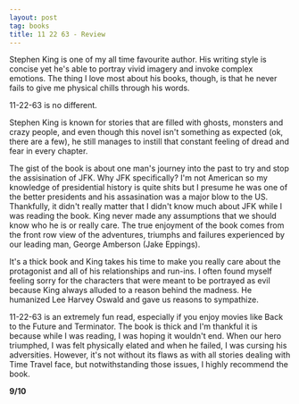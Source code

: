 ```yaml
---
layout: post
tag: books
title: 11 22 63 - Review
---
```


Stephen King is one of my all time favourite author.  His writing style is concise yet he's able to portray vivid imagery and invoke complex emotions.  The thing I love most about his books, though, is that he never fails to give me physical chills through his words.

11-22-63 is no different.

Stephen King is known for stories that are filled with ghosts, monsters and crazy people, and even though this novel isn't something as expected (ok, there are a few), he still manages to instill that constant feeling of dread and fear in every chapter.

The gist of the book is about one man's journey into the past to try and stop the assisination of JFK.  Why JFK specifically?  I'm not American so my knowledge of presidential history is quite shits but I presume he was one of the better presidents and his assasination was a major blow to the US.  Thankfully, it didn't really matter that I didn't know much about JFK while I was reading the book.  King never made any assumptions that we should know who he is or really care.  The true enjoyment of the book comes from the front row view of the adventures, triumphs and failures experienced by our leading man, George Amberson (Jake Eppings).

It's a thick book and King takes his time to make you really care about the protagonist and all of his relationships and run-ins.  I often found myself feeling sorry for the characters that were meant to be portrayed as evil because King always alluded to a reason behind the madness.  He humanized Lee Harvey Oswald and gave us reasons to sympathize.

11-22-63 is an extremely fun read, especially if you enjoy movies like Back to the Future and Terminator.  The book is thick and I'm thankful it is because while I was reading, I was hoping it wouldn't end.  When our hero triumphed, I was felt physically elated and when he failed, I was cursing his adversities.  However, it's not without its flaws as with all stories dealing with Time Travel face, but notwithstanding those issues, I highly recommend the book.

**9/10**